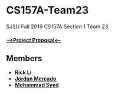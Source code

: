 # CS157A-Team23
SJSU Fall 2019 CS157A Section 1 Team 23. 
#### [-->Project Proposal<--](https://docs.google.com/document/d/191xEl2XGk7AGcIiCMkq1VEpFbaK1IXagQnY6_I51A5o/edit?usp=sharing)

## Members
* **Rick Li**
* **[Jordan Mercado](https://github.com/jmercad0)**
* **[Mohammad Syed](https://github.com/mohammad-syed)**

